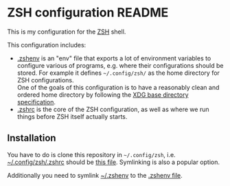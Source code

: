 # ZSH configuration README

This is my configuration for the [ZSH](https://www.zsh.org/) shell.

This configuration includes:
- [.zshenv](./.zshenv) is an "env" file that exports a lot of environment
  variables to configure various of programs, e.g. where their configurations
  should be stored. For example it defines `~/.config/zsh/` as the home directory
  for ZSH configurations.  
  One of the goals of this configuration is to have a reasonably clean and
  ordered home directory by following the [XDG base directory
  specification](https://specifications.freedesktop.org/basedir-spec/basedir-spec-latest.html).
- [.zshrc](./.zshrc) is the core of the ZSH configuration, as well as where we
  run things before ZSH itself actually starts.

## Installation

You have to do is clone this repository in `~/.config/zsh`,
i.e. [~/.config/zsh/.zshrc](~/.config/zsh/.zshrc) should be
[this file](./.zshrc). Symlinking is also a popular option.

Additionally you need to symlink [~/.zshenv](~/.zshenv) to the [.zshenv file](./.zshenv).

